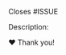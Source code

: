 Closes #ISSUE

Description:

<!-- Briefly describe what you're adding or fixing with this PR -->

❤️ Thank you!

